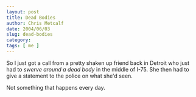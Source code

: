 ```yaml
---
layout: post
title: Dead Bodies
author: Chris Metcalf
date: 2004/06/03
slug: dead-bodies
category: 
tags: [ me ]
---
```


So I just got a call from a pretty shaken up friend back in Detroit who just had to <em>swerve around a dead body</em> in the middle of I-75. She then had to give a statement to the police on what she'd seen.

Not something that happens every day.
